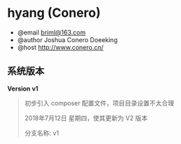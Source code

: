 # hyang (Conero)
>
-  @email briml@163.com
-  @author Joshua Conero Doeeking
-  @host http://www.conero.cn/





## 系统版本

**Version v1**

> 初步引入 composer 配置文件，项目目录设置不太合理
>
> 2018年7月12日 星期四，使其更新为 V2 版本
>
> 分支名称:  v1